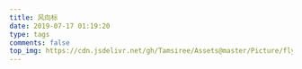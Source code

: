 ```yaml
---
title: 风向标
date: 2019-07-17 01:19:20
type: tags
comments: false
top_img: https://cdn.jsdelivr.net/gh/Tamsiree/Assets@master/Picture/flytimg.jpeg
---
```

